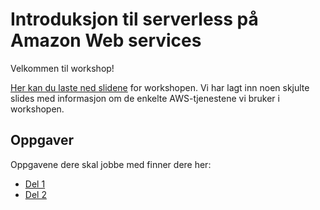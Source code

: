 # Introduksjon til serverless på Amazon Web services

Velkommen til workshop!

[Her kan du laste ned slidene](slides.pdf) for workshopen. Vi har lagt inn noen skjulte slides med informasjon om de enkelte AWS-tjenestene vi bruker i workshopen.

## Oppgaver

Oppgavene dere skal jobbe med finner dere her:

- [Del 1](Del1.md)
- [Del 2](Del2.md)
